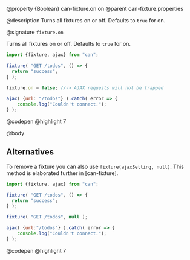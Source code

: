 @property {Boolean} can-fixture.on on
@parent can-fixture.properties

@description Turns all fixtures on or off. Defaults to `true` for on.

@signature `fixture.on`

  Turns all fixtures on or off. Defaults to `true` for on.

  ```js
  import {fixture, ajax} from "can";

  fixture( "GET /todos", () => {
    return "success";
  } );

  fixture.on = false; //-> AJAX requests will not be trapped

  ajax( {url: "/todos"} ).catch( error => {
      console.log("Couldn't connect.");
  } );
  ```
  @codepen
  @highlight 7

@body

## Alternatives

To remove a fixture you can also use `fixture(ajaxSetting, null)`. This method is elaborated further in [can-fixture].

```js
import {fixture, ajax} from "can";

fixture( "GET /todos", () => {
  return "success";
} );

fixture( "GET /todos", null );

ajax( {url:"/todos"} ).catch( error => {
    console.log("Couldn't connect.");
} );
```
@codepen
@highlight 7
